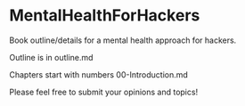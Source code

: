 # MentalHealthForHackers
Book outline/details for a mental health approach for hackers.

Outline is in outline.md

Chapters start with numbers 00-Introduction.md

Please feel free to submit your opinions and topics!
